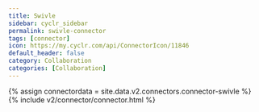 ```yaml
---
title: Swivle
sidebar: cyclr_sidebar
permalink: swivle-connector
tags: [connector]
icon: https://my.cyclr.com/api/ConnectorIcon/11846
default_header: false
category: Collaboration
categories: [Collaboration]
---
```

{% assign connectordata = site.data.v2.connectors.connector-swivle %}
{% include v2/connector/connector.html %}	